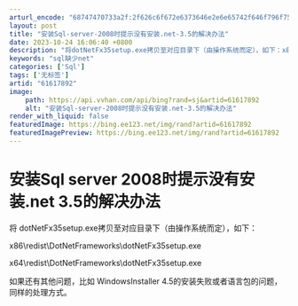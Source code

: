 ```yaml
---
arturl_encode: "68747470733a2f:2f626c6f672e6373646e2e6e65742f646f796f756b6e6f776d:2f61727469636c652f64657461696c732f3631363137383932"
layout: post
title: "安装Sql-server-2008时提示没有安装.net-3.5的解决办法"
date: 2023-10-24 16:06:40 +0800
description: "将dotNetFx35setup.exe拷贝至对应目录下（由操作系统而定），如下：x86\\redis"
keywords: "sql缺少net"
categories: ['Sql']
tags: ['无标签']
artid: "61617892"
image:
    path: https://api.vvhan.com/api/bing?rand=sj&artid=61617892
    alt: "安装Sql-server-2008时提示没有安装.net-3.5的解决办法"
render_with_liquid: false
featuredImage: https://bing.ee123.net/img/rand?artid=61617892
featuredImagePreview: https://bing.ee123.net/img/rand?artid=61617892
---
```


# 安装Sql server 2008时提示没有安装.net 3.5的解决办法

将
dotNetFx35setup.exe拷贝至对应目录下（由操作系统而定），如下：

x86\redist\DotNetFrameworks\dotNetFx35setup.exe

x64\redist\DotNetFrameworks\dotNetFx35setup.exe

如果还有其他问题，比如
WindowsInstaller 4.5的安装失败或者语言包的问题，同样的处理方式。